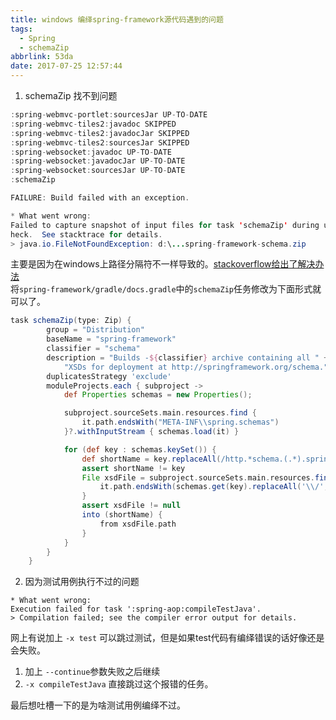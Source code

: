 ```yaml
---
title: windows 编绎spring-framework源代码遇到的问题
tags:
  - Spring
  - schemaZip
abbrlink: 53da
date: 2017-07-25 12:57:44
---
```

1. schemaZip 找不到问题
```java 
:spring-webmvc-portlet:sourcesJar UP-TO-DATE
:spring-webmvc-tiles2:javadoc SKIPPED
:spring-webmvc-tiles2:javadocJar SKIPPED
:spring-webmvc-tiles2:sourcesJar SKIPPED
:spring-websocket:javadoc UP-TO-DATE
:spring-websocket:javadocJar UP-TO-DATE
:spring-websocket:sourcesJar UP-TO-DATE
:schemaZip

FAILURE: Build failed with an exception.

* What went wrong:
Failed to capture snapshot of input files for task 'schemaZip' during up-to-date c
heck.  See stacktrace for details.
> java.io.FileNotFoundException: d:\...spring-framework-schema.zip
```
主要是因为在windows上路径分隔符不一样导致的。[stackoverflow给出了解决办法](https://stackoverflow.com/questions/34916981/build-spring-framework-source-code-encounter-an-error)   
将`spring-framework/gradle/docs.gradle`中的`schemaZip`任务修改为下面形式就可以了。

```gradle
task schemaZip(type: Zip) {
        group = "Distribution"
        baseName = "spring-framework"
        classifier = "schema"
        description = "Builds -${classifier} archive containing all " +
            "XSDs for deployment at http://springframework.org/schema."
        duplicatesStrategy 'exclude'
        moduleProjects.each { subproject ->
            def Properties schemas = new Properties();

            subproject.sourceSets.main.resources.find {
                it.path.endsWith("META-INF\\spring.schemas")
            }?.withInputStream { schemas.load(it) }

            for (def key : schemas.keySet()) {
                def shortName = key.replaceAll(/http.*schema.(.*).spring-.*/, '$1')
                assert shortName != key
                File xsdFile = subproject.sourceSets.main.resources.find {
                    it.path.endsWith(schemas.get(key).replaceAll('\\/','\\\\'))
                }
                assert xsdFile != null
                into (shortName) {
                    from xsdFile.path
                }
            }
        }
    }
```

2. 因为测试用例执行不过的问题
```shell
* What went wrong:
Execution failed for task ':spring-aop:compileTestJava'.
> Compilation failed; see the compiler error output for details.
```
网上有说加上 `-x test` 可以跳过测试，但是如果test代码有编绎错误的话好像还是会失败。
1. 加上 `--continue`参数失败之后继续
2. `-x compileTestJava` 直接跳过这个报错的任务。

最后想吐槽一下的是为啥测试用例编绎不过。